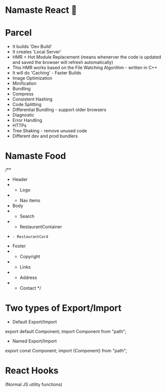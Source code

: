 # Namaste React 🚀


# Parcel
- It builds 'Dev Build'
- It creates 'Local Server'
- HMR = Hot Module Replacement (means whenerver the code is updated and saved the browser will refresh automatically)
- This HMR works based on the File Watching Algorithm - written in C++
- It will do 'Caching' - Faster Builds
- Image Optimization
- Minification
- Bundling
- Compress
- Consistent Hashing
- Code Splitting
- Differential Bundling - support older browsers
- Diagnostic
- Error Handling
- HTTPs
- Tree Shaking - remove unused code
- Different dev and prod bundlers


# Namaste Food
/**
 * Header
 *  - Logo
 *  - Nav items
 * Body
 *  - Search
 *  - RestaurantContainer
 *     - RestaurantCard
 * Footer
 *  - Copyright
 *  - Links
 *  - Address
 *  - Contact
 */

# Two types of Export/Import

- Default Export/Import

export default Component;
import Component from "path";

- Named Export/Import

export const Component;
import {Component} from "path";


# React Hooks
(Normal JS utility functions)